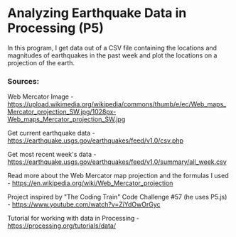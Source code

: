 # Analyzing Earthquake Data in Processing (P5)

In this program, I get data out of a CSV file containing the locations and magnitudes of earthquakes in the past week and plot the locations on a projection of the earth.


### Sources:
Web Mercator Image - https://upload.wikimedia.org/wikipedia/commons/thumb/e/ec/Web_maps_Mercator_projection_SW.jpg/1028px-Web_maps_Mercator_projection_SW.jpg

Get current earthquake data - https://earthquake.usgs.gov/earthquakes/feed/v1.0/csv.php

Get most recent week's data - https://earthquake.usgs.gov/earthquakes/feed/v1.0/summary/all_week.csv

Read more about the Web Mercator map projection and the formulas I used - https://en.wikipedia.org/wiki/Web_Mercator_projection

Project inspired by "The Coding Train" Code Challenge #57 (he uses P5.js) - https://www.youtube.com/watch?v=ZiYdOwOrGyc

Tutorial for working with data in Processing - https://processing.org/tutorials/data/
